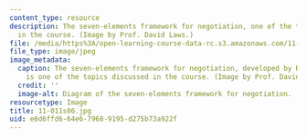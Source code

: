 ```yaml
---
content_type: resource
description: The seven-elements framework for negotiation, one of the topics discussed
  in the course. (Image by Prof. David Laws.)
file: /media/https%3A/open-learning-course-data-rc.s3.amazonaws.com/11-011-the-art-and-science-of-negotiation-spring-2006/e6d6ffd664e679689195d275b73a922f_11-011s06.jpg
file_type: image/jpeg
image_metadata:
  caption: The seven-elements framework for negotiation, developed by Roger Fisher,
    is one of the topics discussed in the course. (Image by Prof. David Laws.)
  credit: ''
  image-alt: Diagram of the seven-elements framework for negotiation.
resourcetype: Image
title: 11-011s06.jpg
uid: e6d6ffd6-64e6-7968-9195-d275b73a922f
---
```

